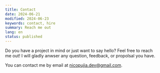 ```yaml
---
title: Contact
date: 2024-06-21
modified: 2024-06-23
keywords: contact, hire
summary: Reach me out
lang: en
status: published
---
```


Do you have a project in mind or just want to say hello? Feel free to reach me out! I will gladly anwser any question, feedback, or propolsal you have.

You can contact me by email at [nicopujia.dev@gmail.com](mailto:nicopujia.dev@gmail.com).
